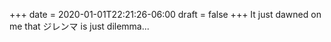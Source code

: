 +++
date = 2020-01-01T22:21:26-06:00
draft = false
+++
It just dawned on me that ジレンマ is just dilemma...